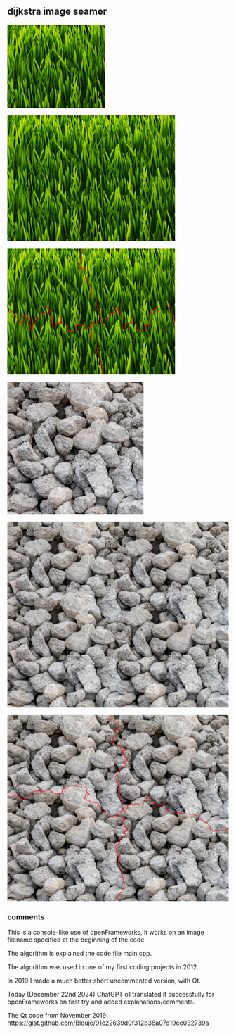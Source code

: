 ## dijkstra image seamer

![original grass image](/bin/data/grass.png)

![stitched grass images](/doc/result2.png)

![stitched rocks images with seam](/doc/result2-seam.png)

![original rocks image](/bin/data/rocks.jpg)

![stitched rocks images](/doc/result1.png)

![stitched rocks images with seam](/doc/result1-seam.png)

### comments

This is a console-like use of openFrameworks, it works on an image filename specified at the beginning of the code.

The algorithm is explained the code file main.cpp.

The algorithm was used in one of my first coding projects in 2012.

In 2019 I made a much better short uncommented version, with Qt.

Today (December 22nd 2024) ChatGPT o1 translated it successfully for openFrameworks on first try and added explanations/comments.

The Qt code from November 2019: https://gist.github.com/Bleuje/91c22639d0f312b38a07d19ee032739a
